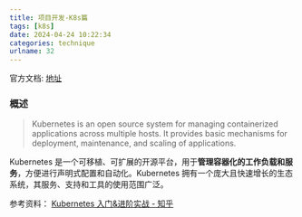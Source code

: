 ```yaml
---
title: 项目开发-K8s篇
tags: [k8s]
date: 2024-04-24 10:22:34
categories: technique
urlname: 32
---
```



官方文档: [地址][1]

### 概述

> Kubernetes is an open source system for managing containerized applications across multiple hosts. It provides basic mechanisms for deployment, maintenance, and scaling of applications.

Kubernetes 是一个可移植、可扩展的开源平台，用于**管理容器化的工作负载和服务**，方便进行声明式配置和自动化。Kubernetes 拥有一个庞大且快速增长的生态系统，其服务、支持和工具的使用范围广泛。












参考资料：
[Kubernetes 入门&进阶实战 - 知乎][2]


[1]: https://kubernetes.io/zh-cn/docs/home/
[2]: https://zhuanlan.zhihu.com/p/339008746